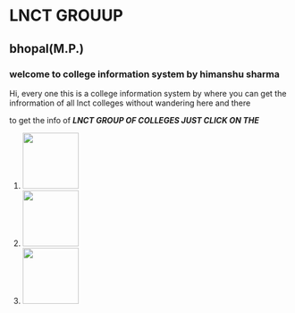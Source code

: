 
<html>
<body>
<h1>
LNCT GROUUP
</h1>
<h2>
bhopal(M.P.)
</h2>
<h3>
welcome to college information system by himanshu sharma
</h3>
<p>
Hi, every one this is a college information system by where you can get the infrormation of all lnct colleges without wandering here and there
</p>
<p>
to get the info of <strong><em>LNCT GROUP OF COLLEGES JUST CLICK ON THE </em></strong>
<p>
<p>
<ol>
<li>
<a href="https://github.com/himanshu65sharma/lnct/blob/master/lnctmain.md">
<img src="http://www.lnctbhopal.in/images/lnct-logo.png" width=100 height=100>
</a>
</li>
<li>
<a>
<img src="https://scontent.fbho3-1.fna.fbcdn.net/v/t1.0-9/313673_129040640539318_1950078489_n.jpg?_nc_cat=108&_nc_sid=85a577&_nc_ohc=qgcJZTsgxhoAX_1LRQR&_nc_ht=scontent.fbho3-1.fna&oh=c85c7cbfbcbfbaef858b5b858ec63882&oe=5F0E22D4" width=100 height=100>
</a>
</li>
<li>
<a>
<img src="https://images.static-collegedunia.com/public/college_data/images/logos/1474368621L5.png?tr=w-72,h-80,c-force" width=100 height=100>
</a>
</li>
</body>
</html>
